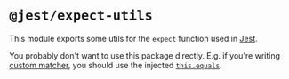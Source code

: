 # `@jest/expect-utils`

This module exports some utils for the `expect` function used in [Jest](https://jestjs.io/).

You probably don't want to use this package directly. E.g. if you're writing [custom matcher](https://jestjs.io/docs/expect#expectextendmatchers), you should use the injected [`this.equals`](https://jestjs.io/docs/expect#thisequalsa-b).

